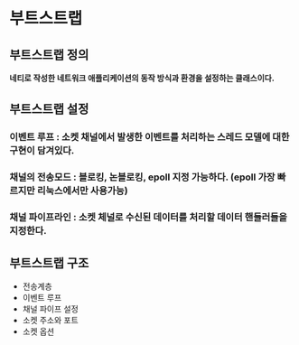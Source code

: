# 부트스트랩

## 부트스트랩 정의
**네티로 작성한 네트워크 애플리케이션의 동작 방식과 환경을 설정하는 클래스이다.**

## 부트스트랩 설정
### 이벤트 루프 : 소켓 채널에서 발생한 이벤트를 처리하는 스레드 모델에 대한 구현이 담겨있다.
### 채널의 전송모드 : 블로킹, 논블로킹, epoll 지정 가능하다. (epoll 가장 빠르지만 리눅스에서만 사용가능)
### 채널 파이프라인 : 소켓 체널로 수신된 데이터를 처리할 데이터 핸들러들을 지정한다.

## 부트스트랩 구조
- 전송계층
- 이벤트 루프
- 채널 파이프 설정
- 소켓 주소와 포트
- 소켓 옵션
